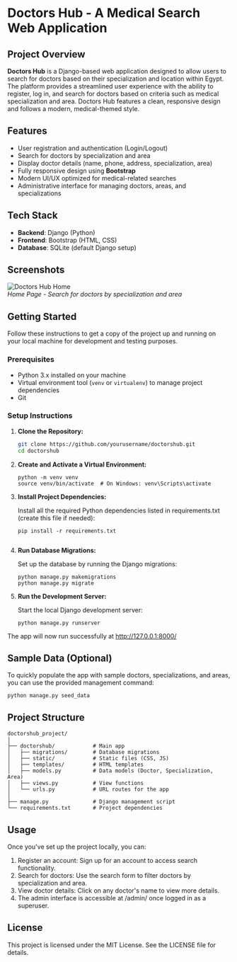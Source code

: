 # Doctors Hub - A Medical Search Web Application

## Project Overview
**Doctors Hub** is a Django-based web application designed to allow users to search for doctors based on their specialization and location within Egypt. The platform provides a streamlined user experience with the ability to register, log in, and search for doctors based on criteria such as medical specialization and area. Doctors Hub features a clean, responsive design and follows a modern, medical-themed style.

## Features
- User registration and authentication (Login/Logout)
- Search for doctors by specialization and area
- Display doctor details (name, phone, address, specialization, area)
- Fully responsive design using **Bootstrap**
- Modern UI/UX optimized for medical-related searches
- Administrative interface for managing doctors, areas, and specializations

## Tech Stack
- **Backend**: Django (Python)
- **Frontend**: Bootstrap (HTML, CSS)
- **Database**: SQLite (default Django setup)

## Screenshots
![Doctors Hub Home](https://i.imgur.com/E4KUwum.png)  
*Home Page - Search for doctors by specialization and area*

## Getting Started

Follow these instructions to get a copy of the project up and running on your local machine for development and testing purposes.

### Prerequisites

- Python 3.x installed on your machine
- Virtual environment tool (`venv` or `virtualenv`) to manage project dependencies
- Git

### Setup Instructions

1. **Clone the Repository:**

   ```bash
   git clone https://github.com/yourusername/doctorshub.git
   cd doctorshub
2. **Create and Activate a Virtual Environment:**
   
   ```
   python -m venv venv
   source venv/bin/activate  # On Windows: venv\Scripts\activate
   
4. **Install Project Dependencies:**
   
   Install all the required Python dependencies listed in requirements.txt (create this file if needed):
   
   ```
   pip install -r requirements.txt
  
5. **Run Database Migrations:**
   
   Set up the database by running the Django migrations:
   ```
   python manage.py makemigrations
   python manage.py migrate

6. **Run the Development Server:**

   Start the local Django development server:
   ```
   python manage.py runserver

  The app will now run successfully at http://127.0.0.1:8000/

## Sample Data (Optional)
  To quickly populate the app with sample doctors, specializations, and areas, you can use the provided management command:
  ```
python manage.py seed_data
```

## Project Structure
```
doctorshub_project/
│
├── doctorshub/            # Main app
│   ├── migrations/        # Database migrations
│   ├── static/            # Static files (CSS, JS)
│   ├── templates/         # HTML templates
│   ├── models.py          # Data models (Doctor, Specialization, Area)
│   ├── views.py           # View functions
│   └── urls.py            # URL routes for the app
│
├── manage.py              # Django management script
└── requirements.txt       # Project dependencies
```
## Usage
Once you've set up the project locally, you can:
1) Register an account: Sign up for an account to access search functionality.
2) Search for doctors: Use the search form to filter doctors by specialization and area.
3) View doctor details: Click on any doctor's name to view more details.
4) The admin interface is accessible at /admin/ once logged in as a superuser.

## License

This project is licensed under the MIT License. See the LICENSE file for details.

